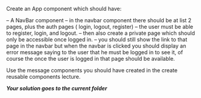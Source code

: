 
Create an App component which should have:

– A NavBar component 
– in the navbar component there should be at list 2 pages, plus the auth pages (
login, logout, register)
– the user must be able to register, login, and logout.
– then also create a private page which should only be accessible once logged in.
– you should still show the link to that page in the navbar but when the navbar is clicked you should display an error message saying to the user that he must be logged in to see it, of course the once the user is logged in that page should be available.

Use the message components you should have created in the create reusable components lecture.

***Your solution goes to the current folder***